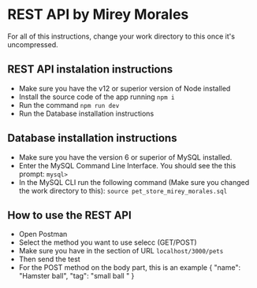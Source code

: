 # REST API by Mirey Morales

For all of this instructions, change your work directory to this once it's uncompressed.

## REST API instalation instructions
- Make sure you have the v12 or superior version of Node installed
- Install the source code of the app running `npm i`
- Run the command `npm run dev` 
- Run the Database installation instructions
## Database installation instructions
- Make sure you have the version 6 or superior of MySQL installed.
- Enter the MySQL Command Line Interface. You should see the this prompt: `mysql>`
- In the MySQL CLI run the following command (Make sure you changed the work directory to this): 
`source pet_store_mirey_morales.sql`  
## How to use the REST API
- Open Postman
- Select the method you want to use selecc
(GET/POST)
- Make sure you have in the section of URL `localhost/3000/pets`
- Then send the test 
- For the POST method on the body part, this is an example 
    {
    "name": "Hamster ball",
    "tag": "small ball "
}
